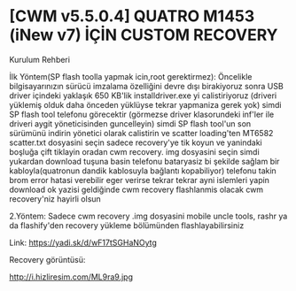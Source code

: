 # [CWM v5.5.0.4] QUATRO M1453 (iNew v7) İÇİN CUSTOM RECOVERY

Kurulum Rehberi

İlk Yöntem(SP flash toolla yapmak icin,root gerektirmez): Öncelikle bilgisayarınızın sürücü imzalama özelliğini devre dışı birakiyoruz sonra USB driver içindeki yaklaşık 650 KB'lik installdriver.exe yi calistiriyoruz (driveri yüklemiş olduk daha önceden yüklüyse tekrar yapmaniza gerek yok) simdi SP flash tool telefonu görecektir (görmezse driver klasorundeki inf'ler ile driveri aygit yöneticisinden guncelleyin) simdi SP flash tool'un son sürümünü indirin yönetici olarak calistirin ve scatter loading'ten MT6582 scatter.txt dosyasini seçin sadece recovery'ye tik koyun ve yanindaki boşluğa çift tiklayin oradan cwm recovery. img dosyasini seçin simdi yukardan download tuşuna basin telefonu bataryasiz bi şekilde sağlam bir kabloyla(quatronun dandik kablosuyla bağlantı kopabiliyor) telefonu takin brom error hatasi verebilir eger verirse tekrar tekrar ayni islemleri yapin download ok yazisi geldiğinde cwm recovery flashlanmis olacak cwm recovery'niz hayirli olsun

2.Yöntem: Sadece cwm recovery .img dosyasini mobile uncle tools, rashr ya da flashify'den recovery yükleme bölümünden flashlayabilirsiniz

Link: https://yadi.sk/d/wF17tSGHaNOytg      

Recovery görüntüsü:

http://i.hizliresim.com/ML9ra9.jpg

